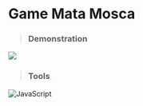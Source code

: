 # Game Mata Mosca


>###  Demonstration
<img src="https://github.com/Guimonteirol/game_mata_mosca/blob/main/public/matamoscavideo.gif" />

> ### Tools
> 

![JavaScript](https://img.shields.io/badge/javascript-%23323330.svg?style=for-the-badge&logo=javascript&logoColor=%23F7DF1E)
